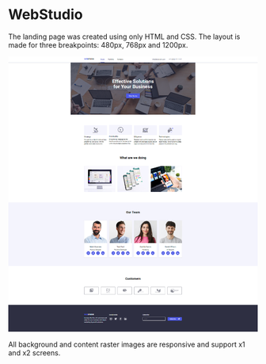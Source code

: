 # WebStudio

The landing page was created using only HTML and CSS. The layout is made for three breakpoints: 480px, 768px and 1200px.

<img src="./images/webstudio-page.png" alt="webstudio-page">

All background and content raster images are responsive and support x1 and x2 screens.
